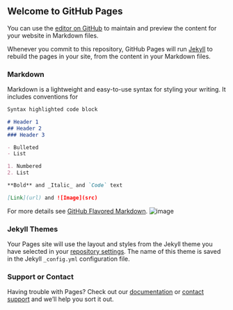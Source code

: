 ## Welcome to GitHub Pages

You can use the [editor on GitHub](https://github.com/Pietro27/SMFG-386-Pick-Place-S21-/edit/gh-pages/index.md) to maintain and preview the content for your website in Markdown files.

Whenever you commit to this repository, GitHub Pages will run [Jekyll](https://jekyllrb.com/) to rebuild the pages in your site, from the content in your Markdown files.

### Markdown

Markdown is a lightweight and easy-to-use syntax for styling your writing. It includes conventions for

```markdown
Syntax highlighted code block

# Header 1
## Header 2
### Header 3

- Bulleted
- List

1. Numbered
2. List

**Bold** and _Italic_ and `Code` text

[Link](url) and ![Image](src)
```

For more details see [GitHub Flavored Markdown](https://guides.github.com/features/mastering-markdown/).
![image](https://user-images.githubusercontent.com/80643856/119052894-21412c00-b97a-11eb-9483-a92a321bceff.png)


### Jekyll Themes

Your Pages site will use the layout and styles from the Jekyll theme you have selected in your [repository settings](https://github.com/Pietro27/SMFG-386-Pick-Place-S21-/settings/pages). The name of this theme is saved in the Jekyll `_config.yml` configuration file.

### Support or Contact

Having trouble with Pages? Check out our [documentation](https://docs.github.com/categories/github-pages-basics/) or [contact support](https://support.github.com/contact) and we’ll help you sort it out.

